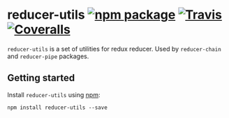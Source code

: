 # reducer-utils [![npm package][npm-badge]][npm] [![Travis][build-badge]][build] [![Coveralls][coverage-badge]][coverage]

[build-badge]: https://img.shields.io/travis/bydooweedoo/reducer-utils/master.svg?style=flat-square
[build]: https://travis-ci.org/bydooweedoo/reducer-utils

[coverage-badge]: https://img.shields.io/codecov/c/github/bydooweedoo/reducer-utils.svg?style=flat-square
[coverage]: https://codecov.io/github/bydooweedoo/reducer-utils

[npm-badge]: https://img.shields.io/npm/v/reducer-utils.svg?style=flat-square
[npm]: https://www.npmjs.org/package/reducer-utils

`reducer-utils` is a set of utilities for redux reducer. Used by `reducer-chain` and `reducer-pipe` packages.

## Getting started

Install `reducer-utils` using [npm](https://www.npmjs.org/):

```shell
npm install reducer-utils --save
```
